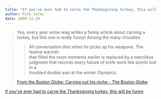 ```yaml
---
title: "If you’ve ever had to carve the Thanksgiving turkey, this will be funny"
author: Pito Salas
date: 2006-11-19
---
```



>
> Yes, every year some wag writes a funny article about carving a turkey, but
> this one is _really_ funny! Among the many chuckles:
>

>> All conversation dies when he picks up his weapons. The festive warmth  
> that filled the room moments earlier is replaced by a merciless  
> judgment that records every failure of knife work like points lost in a  
> troubled double axel at the winter Olympics.
>
> [From the Boston Globe: Carving out his niche - The Boston
> Globe](<http://www.boston.com/news/local/articles/2006/11/19/carving_out_his_niche/>)


[If you’ve ever had to carve the Thanksgiving turkey, this will be funny](None)
